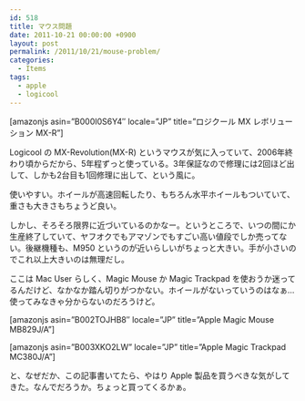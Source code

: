 ```yaml
---
id: 518
title: マウス問題
date: 2011-10-21 00:00:00 +0900
layout: post
permalink: /2011/10/21/mouse-problem/
categories:
  - Items
tags:
  - apple
  - logicool
---
```

[amazonjs asin=&#8221;B000I0S6Y4&#8243; locale=&#8221;JP&#8221; title=&#8221;ロジクール MX レボリューション MX-R&#8221;]
  
Logicool の MX-Revolution(MX-R) というマウスが気に入っていて、2006年終わり頃からだから、5年程ずっと使っている。3年保証なので修理には2回ほど出して、しかも2台目も1回修理に出して、という風に。
  
<!--more-->

使いやすい。ホイールが高速回転したり、もちろん水平ホイールもついていて、重さも大きさもちょうど良い。
  
しかし、そろそろ限界に近づいているのかなー。というところで、いつの間にか生産終了していて、ヤフオクでもアマゾンでもすごい高い値段でしか売ってない。後継機種も、M950 というのが近いらしいがちょっと大きい。手が小さいのでこれ以上大きいのは無理だし。

ここは Mac User らしく、Magic Mouse か Magic Trackpad を使おうか迷ってるんだけど、なかなか踏ん切りがつかない。ホイールがないっていうのはなぁ…使ってみなきゃ分からないのだろうけど。

[amazonjs asin=&#8221;B002TOJHB8&#8243; locale=&#8221;JP&#8221; title=&#8221;Apple Magic Mouse MB829J/A&#8221;]
  
[amazonjs asin=&#8221;B003XKO2LW&#8221; locale=&#8221;JP&#8221; title=&#8221;Apple Magic Trackpad MC380J/A&#8221;]

と、なぜだか、この記事書いてたら、やはり Apple 製品を買うべきな気がしてきた。なんでだろうか。ちょっと買ってくるかぁ。
